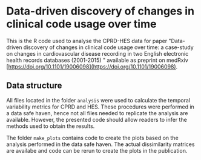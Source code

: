 # Data-driven discovery of changes in clinical code usage over time

This is the R code used to analyse the CPRD-HES data for paper "Data-driven discovery of changes in clinical code usage over time: a case-study on changes in cardiovascular disease recording in two English electronic health records databases (2001-2015)
" available as preprint on medRxiv [https://doi.org/10.1101/19006098](https://doi.org/10.1101/19006098). 

## Data structure

All files located in the folder `analysis` were used to calculate the temporal variability metrics for CPRD and HES. These procedures were performed in a data safe haven, hence not all files needed to replicate the analysis are available. However, the presented code should allow readers to infer the methods used to obtain the results.

The folder `make_plots` contains code to create the plots based on the analysis performed in the data safe haven. The actual dissimilarity matrices are availabe and code can be rerun to create the plots in the publication.
